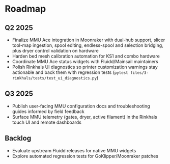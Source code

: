 # Roadmap

## Q2 2025
- Finalize MMU Ace integration in Moonraker with dual-hub support, slicer tool-map ingestion, spool editing, endless-spool and selection bridging, plus dryer control validation on hardware
- Harden bed mesh calibration automation for KS1 and combo hardware
- Coordinate MMU Ace status widgets with Fluidd/Mainsail maintainers
- Polish Rinkhals UI diagnostics so printer customization warnings stay actionable and back them with regression tests (`pytest files/3-rinkhals/tests/test_ui_diagnostics.py`)

## Q3 2025
- Publish user-facing MMU configuration docs and troubleshooting guides informed by field feedback
- Surface MMU telemetry (gates, dryer, active filament) in the Rinkhals touch UI and remote dashboards

## Backlog
- Evaluate upstream Fluidd releases for native MMU widgets
- Explore automated regression tests for GoKlipper/Moonraker patches
